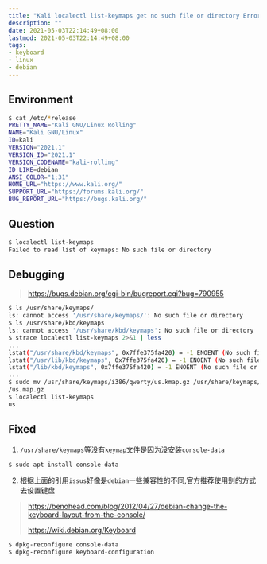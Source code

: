 ```yaml
---
title: "Kali localectl list-keymaps get no such file or directory Error"
description: ""
date: 2021-05-03T22:14:49+08:00
lastmod: 2021-05-03T22:14:49+08:00
tags:
- keyboard
- linux
- debian
---
```


## Environment

```bash
$ cat /etc/*release
PRETTY_NAME="Kali GNU/Linux Rolling"
NAME="Kali GNU/Linux"
ID=kali
VERSION="2021.1"
VERSION_ID="2021.1"
VERSION_CODENAME="kali-rolling"
ID_LIKE=debian
ANSI_COLOR="1;31"
HOME_URL="https://www.kali.org/"
SUPPORT_URL="https://forums.kali.org/"
BUG_REPORT_URL="https://bugs.kali.org/"
```

## Question

```bash
$ localectl list-keymaps
Failed to read list of keymaps: No such file or directory
```

## Debugging

> https://bugs.debian.org/cgi-bin/bugreport.cgi?bug=790955

```bash
$ ls /usr/share/keymaps/
ls: cannot access '/usr/share/keymaps/': No such file or directory
$ ls /usr/share/kbd/keymaps
ls: cannot access '/usr/share/kbd/keymaps': No such file or directory
$ strace localectl list-keymaps 2>&1 | less
...
lstat("/usr/share/kbd/keymaps", 0x7ffe375fa420) = -1 ENOENT (No such file or directory)
lstat("/usr/lib/kbd/keymaps", 0x7ffe375fa420) = -1 ENOENT (No such file or directory)
lstat("/lib/kbd/keymaps", 0x7ffe375fa420) = -1 ENOENT (No such file or directory)
...
$ sudo mv /usr/share/keymaps/i386/qwerty/us.kmap.gz /usr/share/keymaps/i386/qwerty
/us.map.gz
$ localectl list-keymaps
us

```

## Fixed

1. `/usr/share/keymaps`等没有`keymap`文件是因为没安装`console-data`
```bash
$ sudo apt install console-data
```
2. 根据上面的引用`issus`好像是`debian`一些兼容性的不同,官方推荐使用别的方式去设置键盘
> https://benohead.com/blog/2012/04/27/debian-change-the-keyboard-layout-from-the-console/
>
> https://wiki.debian.org/Keyboard
```bash
$ dpkg-reconfigure console-data
$ dpkg-reconfigure keyboard-configuration
```
